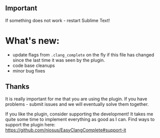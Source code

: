 ## Important ##
If something does not work - restart Sublime Text!

# What's new: #
- update flags from `.clang_complete` on the fly if this file has changed since the last time it was seen by the plugin.
- code base cleanups
- minor bug fixes

## Thanks ##
It is really important for me that you are using the plugin. If you have
problems - submit issues and we will eventually solve them together.

If you like the plugin, consider supporting the development! It takes me quite
some time to implement everything as good as I can. Find ways to support the
plugin here: https://github.com/niosus/EasyClangComplete#support-it
